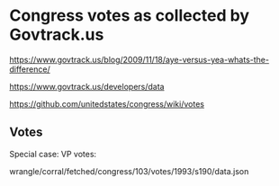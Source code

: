 # Congress votes as collected by Govtrack.us


https://www.govtrack.us/blog/2009/11/18/aye-versus-yea-whats-the-difference/

https://www.govtrack.us/developers/data

https://github.com/unitedstates/congress/wiki/votes



## Votes

Special case: VP votes:

wrangle/corral/fetched/congress/103/votes/1993/s190/data.json

